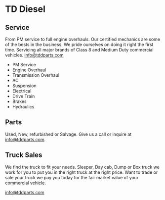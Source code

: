 # TD Diesel

## Service

From PM service to full engine overhauls. Our certified mechanics are some of
the bests in the business. We pride ourselves on doing it right the first time.
Servicing all major brands of Class 8 and Medium Duty commercial vehicles.
info@tddparts.com  

- PM Service
- Engine Overhaul
- Transmission Overhaul
- AC
- Suspension
- Electrical
- Drive Train
- Brakes
- Hydraulics

## Parts

Used, New, refurbished or Salvage. Give us a call or inquire at
info@tddparts.com.

## Truck Sales

We find the truck to fit your needs. Sleeper, Day cab, Dump or Box truck we
work for you to put you in the right truck at the right price. Want to trade or
sale your truck we pay you today for the fair market value of your commercial
vehicle.

info@tddparts.com  
